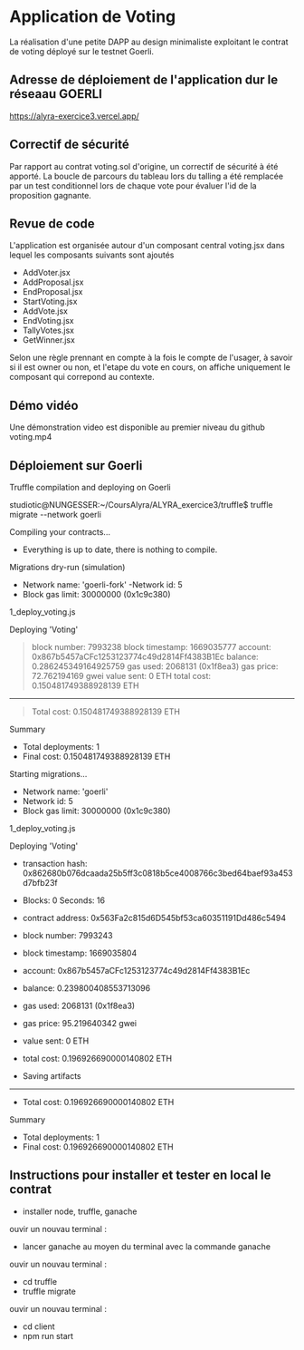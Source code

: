 # Application de Voting
La réalisation d'une petite DAPP au design minimaliste exploitant le contrat de voting déployé sur le testnet Goerli.

## Adresse de déploiement de l'application dur le réseaau GOERLI
https://alyra-exercice3.vercel.app/

## Correctif de sécurité
Par rapport au contrat voting.sol d'origine, un correctif de sécurité à été apporté.
La boucle de parcours du tableau lors du talling a été remplacée par un test conditionnel lors de chaque vote pour évaluer l'id de la proposition gagnante.

## Revue de code
L'application est organisée autour d'un composant central voting.jsx dans lequel les composants suivants sont ajoutés
- AddVoter.jsx 
- AddProposal.jsx  
- EndProposal.jsx  
- StartVoting.jsx 
- AddVote.jsx  
- EndVoting.jsx  
- TallyVotes.jsx  
- GetWinner.jsx  

Selon une règle prennant en compte à la fois le compte de l'usager, à savoir si il est owner ou non, et l'etape du vote en cours, on affiche uniquement le composant qui correpond au contexte.

## Démo vidéo
Une démonstration video est disponible au premier niveau du github
voting.mp4

## Déploiement sur Goerli

Truffle compilation and deploying on Goerli

studiotic@NUNGESSER:~/CoursAlyra/ALYRA_exercice3/truffle$ truffle migrate --network goerli

Compiling your contracts...

- Everything is up to date, there is nothing to compile.


Migrations dry-run (simulation)

- Network name:    'goerli-fork'
-Network id:   5
- Block gas limit: 30000000 (0x1c9c380)


1_deploy_voting.js


   Deploying 'Voting'
   > block number:        7993238
   > block timestamp:     1669035777
   > account:             0x867b5457aCFc1253123774c49d2814Ff4383B1Ec
   > balance:             0.286245349164925759
   > gas used:            2068131 (0x1f8ea3)
   > gas price:           72.762194169 gwei
   > value sent:          0 ETH
   > total cost:          0.150481749388928139 ETH

   -------------------------------------
   > Total cost:     0.150481749388928139 ETH

Summary
- Total deployments:   1
- Final cost:          0.150481749388928139 ETH


Starting migrations...
- Network name:    'goerli'
- Network id:      5
- Block gas limit: 30000000 (0x1c9c380)


1_deploy_voting.js


Deploying 'Voting'
   - transaction hash:    0x862680b076dcaada25b5ff3c0818b5ce4008766c3bed64baef93a453d7bfb23f
   - Blocks: 0            Seconds: 16
   - contract address:    0x563Fa2c815d6D545bf53ca60351191Dd486c5494
   - block number:        7993243
   - block timestamp:     1669035804
   - account:             0x867b5457aCFc1253123774c49d2814Ff4383B1Ec
   - balance:             0.239800408553713096
   - gas used:            2068131 (0x1f8ea3)
   - gas price:           95.219640342 gwei
   - value sent:          0 ETH
   - total cost:          0.196926690000140802 ETH

   - Saving artifacts
   -------------------------------------
   - Total cost:     0.196926690000140802 ETH

Summary

- Total deployments:   1
- Final cost:          0.196926690000140802 ETH


## Instructions pour installer et tester en local le contrat

- installer node, truffle, ganache

ouvir un nouvau terminal :
- lancer ganache au moyen du terminal avec la commande ganache

ouvir un nouvau terminal :
- cd truffle
- truffle migrate

ouvir un nouvau terminal :
- cd client
- npm run start

